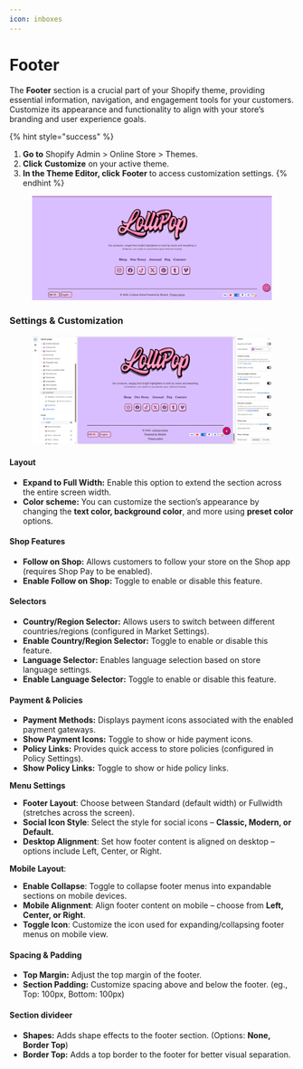 ```yaml
---
icon: inboxes
---
```


# Footer

The **Footer** section is a crucial part of your Shopify theme, providing essential information, navigation, and engagement tools for your customers. Customize its appearance and functionality to align with your store’s branding and user experience goals.

{% hint style="success" %}
1. **Go to** Shopify Admin > Online Store > Themes.
2. **Click** **Customize** on your active theme.
3. **In the Theme Editor, click** **Footer** to access customization settings.
{% endhint %}

<figure><img src="../../.gitbook/assets/footer-02.jpg" alt=""><figcaption></figcaption></figure>

### Settings & Customization

<figure><img src="../../.gitbook/assets/footer.png" alt=""><figcaption></figcaption></figure>

#### **Layout**

* **Expand to Full Width:** Enable this option to extend the section across the entire screen width.
* **Color scheme:** You can customize the section’s appearance by changing the **text color, background color**, and more using **preset color** options.

#### **Shop Features**

* **Follow on Shop:** Allows customers to follow your store on the Shop app (requires Shop Pay to be enabled).
* **Enable Follow on Shop:** Toggle to enable or disable this feature.

#### **Selectors**

* **Country/Region Selector:** Allows users to switch between different countries/regions (configured in Market Settings).
* **Enable Country/Region Selector:** Toggle to enable or disable this feature.
* **Language Selector:** Enables language selection based on store language settings.
* **Enable Language Selector:** Toggle to enable or disable this feature.

#### **Payment & Policies**

* **Payment Methods:** Displays payment icons associated with the enabled payment gateways.
* **Show Payment Icons:** Toggle to show or hide payment icons.
* **Policy Links:** Provides quick access to store policies (configured in Policy Settings).
* **Show Policy Links:** Toggle to show or hide policy links.

**Menu Settings**&#x20;

* **Footer Layout**: Choose between Standard (default width) or Fullwidth (stretches across the screen).
* **Social Icon Style**: Select the style for social icons – **Classic, Modern, or Default.**
* **Desktop Alignment**: Set how footer content is aligned on desktop – options include Left, Center, or Right.

**Mobile Layout**:

* **Enable Collapse**: Toggle to collapse footer menus into expandable sections on mobile devices.
* **Mobile Alignment**: Align footer content on mobile – choose from **Left, Center, or Right**.
* **Toggle Icon**: Customize the icon used for expanding/collapsing footer menus on mobile view.

#### **Spacing & Padding**

* **Top Margin:** Adjust the top margin of the footer.
* **Section Padding:** Customize spacing above and below the footer. (eg., Top: 100px, Bottom: 100px)

#### **Section divideer**

* **Shapes:** Adds shape effects to the footer section. (Options: **None, Border Top**)
* **Border Top:** Adds a top border to the footer for better visual separation.
